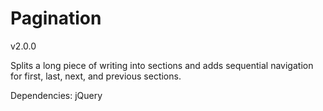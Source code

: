 # Pagination

v2.0.0

Splits a long piece of writing into sections and adds sequential navigation for first, last, next, and previous sections.

Dependencies: jQuery